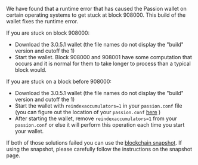 We have found that a runtime error that has caused the Passion wallet on certain operating systems to get stuck at block 908000. This build of the wallet fixes the runtime error.

If you are stuck on block 908000:
- Download the 3.0.5.1 wallet (the file names do not display the "build" version and cutoff the 1)
- Start the wallet. Block 908000 and 908001 have some computation that occurs and it is normal for them to take longer to process than a typical block would.

If you are stuck on a block before 908000:
- Download the 3.0.5.1 wallet (the file names do not display the "build" version and cutoff the 1)
- Start the wallet with `reindexaccumulators=1` in your `passion.conf` file (you can figure out the location of your `passion.conf` [here](https://passion.freshdesk.com/support/solutions/articles/30000004664-where-are-my-wallet-dat-blockchain-and-configuration-conf-files-located-) )
- After starting the wallet, remove `reindexaccumulators=1` from your `passion.conf` or else it will perform this operation each time you start your wallet.

If both of those solutions failed you can use the [blockchain snapshot](http://178.254.23.111/~pub/Passion/Daily-Snapshots-Html/Passion-Daily-Snapshots.html). If using the snapshot, please carefully follow the instructions on the snapshot page.